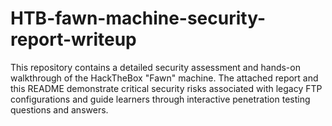 # HTB-fawn-machine-security-report-writeup
This repository contains a detailed security assessment and hands-on walkthrough of the HackTheBox "Fawn" machine. The attached report and this README demonstrate critical security risks associated with legacy FTP configurations and guide learners through interactive penetration testing questions and answers.
